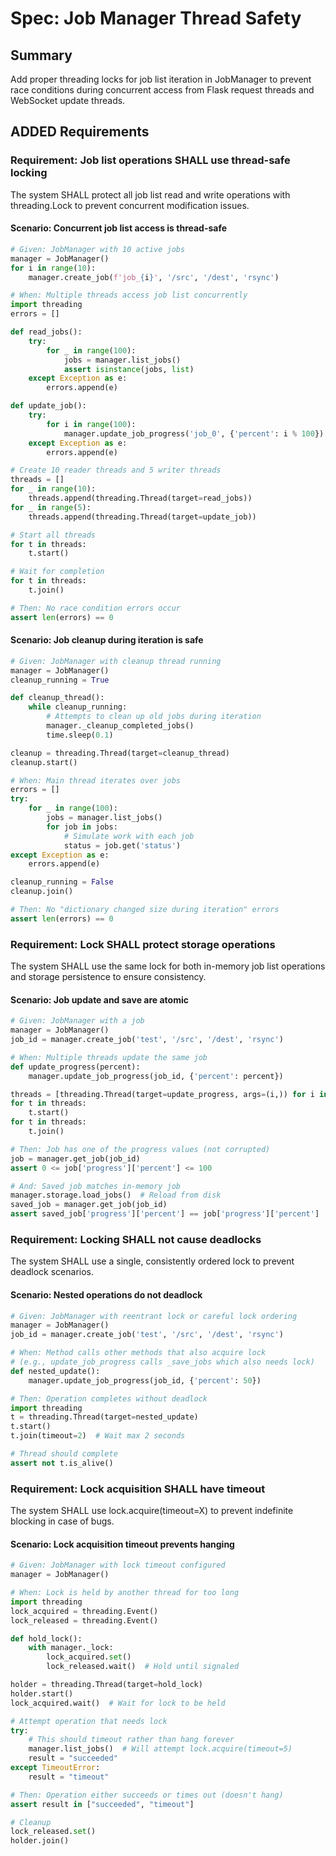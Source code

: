 # Spec: Job Manager Thread Safety

## Summary
Add proper threading locks for job list iteration in JobManager to prevent race conditions during concurrent access from Flask request threads and WebSocket update threads.

## ADDED Requirements

### Requirement: Job list operations SHALL use thread-safe locking
The system SHALL protect all job list read and write operations with threading.Lock to prevent concurrent modification issues.

#### Scenario: Concurrent job list access is thread-safe
```python
# Given: JobManager with 10 active jobs
manager = JobManager()
for i in range(10):
    manager.create_job(f'job_{i}', '/src', '/dest', 'rsync')

# When: Multiple threads access job list concurrently
import threading
errors = []

def read_jobs():
    try:
        for _ in range(100):
            jobs = manager.list_jobs()
            assert isinstance(jobs, list)
    except Exception as e:
        errors.append(e)

def update_job():
    try:
        for i in range(100):
            manager.update_job_progress('job_0', {'percent': i % 100})
    except Exception as e:
        errors.append(e)

# Create 10 reader threads and 5 writer threads
threads = []
for _ in range(10):
    threads.append(threading.Thread(target=read_jobs))
for _ in range(5):
    threads.append(threading.Thread(target=update_job))

# Start all threads
for t in threads:
    t.start()

# Wait for completion
for t in threads:
    t.join()

# Then: No race condition errors occur
assert len(errors) == 0
```

#### Scenario: Job cleanup during iteration is safe
```python
# Given: JobManager with cleanup thread running
manager = JobManager()
cleanup_running = True

def cleanup_thread():
    while cleanup_running:
        # Attempts to clean up old jobs during iteration
        manager._cleanup_completed_jobs()
        time.sleep(0.1)

cleanup = threading.Thread(target=cleanup_thread)
cleanup.start()

# When: Main thread iterates over jobs
errors = []
try:
    for _ in range(100):
        jobs = manager.list_jobs()
        for job in jobs:
            # Simulate work with each job
            status = job.get('status')
except Exception as e:
    errors.append(e)

cleanup_running = False
cleanup.join()

# Then: No "dictionary changed size during iteration" errors
assert len(errors) == 0
```

### Requirement: Lock SHALL protect storage operations
The system SHALL use the same lock for both in-memory job list operations and storage persistence to ensure consistency.

#### Scenario: Job update and save are atomic
```python
# Given: JobManager with a job
manager = JobManager()
job_id = manager.create_job('test', '/src', '/dest', 'rsync')

# When: Multiple threads update the same job
def update_progress(percent):
    manager.update_job_progress(job_id, {'percent': percent})

threads = [threading.Thread(target=update_progress, args=(i,)) for i in range(100)]
for t in threads:
    t.start()
for t in threads:
    t.join()

# Then: Job has one of the progress values (not corrupted)
job = manager.get_job(job_id)
assert 0 <= job['progress']['percent'] <= 100

# And: Saved job matches in-memory job
manager.storage.load_jobs()  # Reload from disk
saved_job = manager.get_job(job_id)
assert saved_job['progress']['percent'] == job['progress']['percent']
```

### Requirement: Locking SHALL not cause deadlocks
The system SHALL use a single, consistently ordered lock to prevent deadlock scenarios.

#### Scenario: Nested operations do not deadlock
```python
# Given: JobManager with reentrant lock or careful lock ordering
manager = JobManager()
job_id = manager.create_job('test', '/src', '/dest', 'rsync')

# When: Method calls other methods that also acquire lock
# (e.g., update_job_progress calls _save_jobs which also needs lock)
def nested_update():
    manager.update_job_progress(job_id, {'percent': 50})

# Then: Operation completes without deadlock
import threading
t = threading.Thread(target=nested_update)
t.start()
t.join(timeout=2)  # Wait max 2 seconds

# Thread should complete
assert not t.is_alive()
```

### Requirement: Lock acquisition SHALL have timeout
The system SHALL use lock.acquire(timeout=X) to prevent indefinite blocking in case of bugs.

#### Scenario: Lock acquisition timeout prevents hanging
```python
# Given: JobManager with lock timeout configured
manager = JobManager()

# When: Lock is held by another thread for too long
import threading
lock_acquired = threading.Event()
lock_released = threading.Event()

def hold_lock():
    with manager._lock:
        lock_acquired.set()
        lock_released.wait()  # Hold until signaled

holder = threading.Thread(target=hold_lock)
holder.start()
lock_acquired.wait()  # Wait for lock to be held

# Attempt operation that needs lock
try:
    # This should timeout rather than hang forever
    manager.list_jobs()  # Will attempt lock.acquire(timeout=5)
    result = "succeeded"
except TimeoutError:
    result = "timeout"

# Then: Operation either succeeds or times out (doesn't hang)
assert result in ["succeeded", "timeout"]

# Cleanup
lock_released.set()
holder.join()
```

